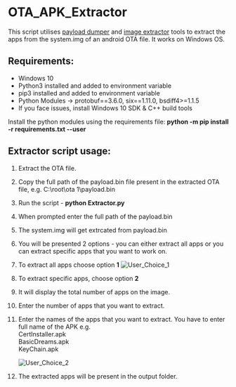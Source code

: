 # OTA_APK_Extractor
This script utilises [payload dumper](https://github.com/vm03/payload_dumper) and [image extractor](https://ihax.io/mtk-extractor/) tools to extract the apps from the system.img of an android OTA file. It works on Windows OS.

## Requirements:
- Windows 10
- Python3 installed and added to environment variable
- pip3 installed and added to environment variable
- Python Modules -> protobuf==3.6.0, six==1.11.0, bsdiff4>=1.1.5
- If you face issues, install Windows 10 SDK & C++ build tools

Install the python modules using the requirements file:
**python -m pip install -r requirements.txt --user**

## Extractor script usage:
1. Extract the OTA file.
2. Copy the full path of the payload.bin file present in the extracted OTA file, e.g. C:\root\ota 1\payload.bin
3. Run the script - **python Extractor.py**
4. When prompted enter the full path of the payload.bin
5. The system.img will get extrcated from payload.bin 
6. You will be presented 2 options - you can either extract all apps or you can extract specific apps that you want to work on.
7. To extract all apps choose option **1**
     ![User_Choice_1](https://user-images.githubusercontent.com/49153415/148209249-28612539-34cb-4f6c-a35b-b90a62bda505.png)

8. To extract specific apps, choose option **2**
9. It will display the total number of apps on the image.
10. Enter the number of apps that you want to extract.
11. Enter the names of the apps that you want to extract. You have to enter full name of the APK e.g. <br/>
    CertInstaller.apk <br/>
    BasicDreams.apk <br/>
    KeyChain.apk <br/>

    ![User_Choice_2](https://user-images.githubusercontent.com/49153415/148209266-3bd739cc-9028-4c58-9110-a200a601dcbc.png)

12. The extracted apps will be present in the output folder.

